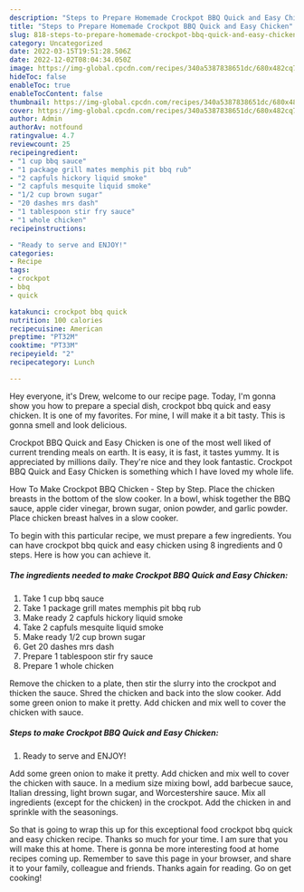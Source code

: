 ```yaml
---
description: "Steps to Prepare Homemade Crockpot BBQ Quick and Easy Chicken"
title: "Steps to Prepare Homemade Crockpot BBQ Quick and Easy Chicken"
slug: 818-steps-to-prepare-homemade-crockpot-bbq-quick-and-easy-chicken
category: Uncategorized
date: 2022-03-15T19:51:28.506Z
date: 2022-12-02T08:04:34.050Z
image: https://img-global.cpcdn.com/recipes/340a5387838651dc/680x482cq70/crockpot-bbq-quick-and-easy-chicken-recipe-main-photo.jpg
hideToc: false
enableToc: true
enableTocContent: false
thumbnail: https://img-global.cpcdn.com/recipes/340a5387838651dc/680x482cq70/crockpot-bbq-quick-and-easy-chicken-recipe-main-photo.jpg
cover: https://img-global.cpcdn.com/recipes/340a5387838651dc/680x482cq70/crockpot-bbq-quick-and-easy-chicken-recipe-main-photo.jpg
author: Admin
authorAv: notfound
ratingvalue: 4.7
reviewcount: 25
recipeingredient:
- "1 cup bbq sauce"
- "1 package grill mates memphis pit bbq rub"
- "2 capfuls hickory liquid smoke"
- "2 capfuls mesquite liquid smoke"
- "1/2 cup brown sugar"
- "20 dashes mrs dash"
- "1 tablespoon stir fry sauce"
- "1 whole chicken"
recipeinstructions:

- "Ready to serve and ENJOY!"
categories:
- Recipe
tags:
- crockpot
- bbq
- quick

katakunci: crockpot bbq quick 
nutrition: 100 calories
recipecuisine: American
preptime: "PT32M"
cooktime: "PT33M"
recipeyield: "2"
recipecategory: Lunch

---
```



Hey everyone, it's Drew, welcome to our recipe page. Today, I'm gonna show you how to prepare a special dish, crockpot bbq quick and easy chicken. It is one of my favorites. For mine, I will make it a bit tasty. This is gonna smell and look delicious.

Crockpot BBQ Quick and Easy Chicken is one of the most well liked of current trending meals on earth. It is easy, it is fast, it tastes yummy. It is appreciated by millions daily. They're nice and they look fantastic. Crockpot BBQ Quick and Easy Chicken is something which I have loved my whole life.

How To Make Crockpot BBQ Chicken - Step by Step. Place the chicken breasts in the bottom of the slow cooker. In a bowl, whisk together the BBQ sauce, apple cider vinegar, brown sugar, onion powder, and garlic powder. Place chicken breast halves in a slow cooker.


To begin with this particular recipe, we must prepare a few ingredients. You can have crockpot bbq quick and easy chicken using 8 ingredients and 0 steps. Here is how you can achieve it.

<!--inarticleads1-->

##### The ingredients needed to make Crockpot BBQ Quick and Easy Chicken:

1. Take 1 cup bbq sauce
1. Take 1 package grill mates memphis pit bbq rub
1. Make ready 2 capfuls hickory liquid smoke
1. Take 2 capfuls mesquite liquid smoke
1. Make ready 1/2 cup brown sugar
1. Get 20 dashes mrs dash
1. Prepare 1 tablespoon stir fry sauce
1. Prepare 1 whole chicken


Remove the chicken to a plate, then stir the slurry into the crockpot and thicken the sauce. Shred the chicken and back into the slow cooker. Add some green onion to make it pretty. Add chicken and mix well to cover the chicken with sauce. 

<!--inarticleads2-->

##### Steps to make Crockpot BBQ Quick and Easy Chicken:


1. Ready to serve and ENJOY!

Add some green onion to make it pretty. Add chicken and mix well to cover the chicken with sauce. In a medium size mixing bowl, add barbecue sauce, Italian dressing, light brown sugar, and Worcestershire sauce. Mix all ingredients (except for the chicken) in the crockpot. Add the chicken in and sprinkle with the seasonings. 

So that is going to wrap this up for this exceptional food crockpot bbq quick and easy chicken recipe. Thanks so much for your time. I am sure that you will make this at home. There is gonna be more interesting food at home recipes coming up. Remember to save this page in your browser, and share it to your family, colleague and friends. Thanks again for reading. Go on get cooking!
